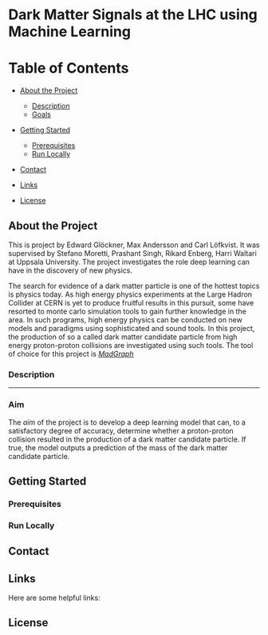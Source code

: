 # Dark Matter Signals at the LHC using Machine Learning

<!-- Table of Contents -->
# Table of Contents
- [About the Project](#about-the-project)
  * [Description](#description)
  * [Goals](#goals)

- [Getting Started](#getting-started)
  * [Prerequisites](#prerequisites)
  * [Run Locally](#run-locally)

- [Contact](#contact)
- [Links](#links)
- [License](#license)

## About the Project
This is project by Edward Glöckner, Max Andersson and Carl Löfkvist. It was supervised by Stefano Moretti, Prashant Singh, Rikard Enberg, Harri Waltari at Uppsala University. The project investigates the role deep learning can have in the discovery of new physics.

The search for evidence of a dark matter particle is one of the hottest topics is physics today. As high energy physics experiments at the Large Hadron Collider at CERN is yet to produce fruitful results in this pursuit, some have resorted to monte carlo simulation tools to gain further knowledge in the area. In such programs, high energy physics can be conducted on new models and paradigms using sophisticated and sound tools. In this project, the production of so a called dark matter candidate particle from high energy proton-proton collisions are investigated using such tools. The tool of choice for this project is *[MadGraph](https://nloaccess.in2p3.fr/tools/MG5/index)*

### Description
---

### Aim
The *aim* of the project is to develop a deep learning model that can, to a satisfactory degree of accuracy, determine whether a proton-proton collision resulted in the production of a dark matter candidate particle. If true, the model outputs a prediction of the mass of the dark matter candidate particle.

<!-- Getting Started -->
## Getting Started

<!-- Prerequisites -->
### Prerequisites
 
<!-- Run Locally -->
### Run Locally

<!-- Contact -->
## Contact

<!-- Links -->
## Links

Here are some helpful links:

<!-- License -->
## License



